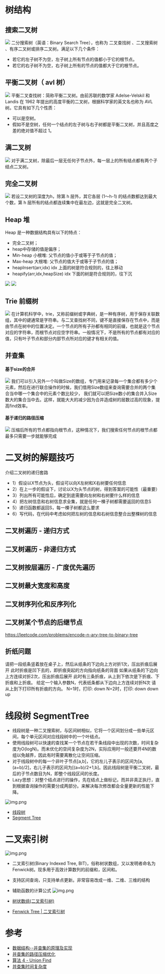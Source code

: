 # 树结构

## 搜索二叉树

![](./../../resources/image/algoruthm/二叉搜索树.png)
二分搜索树（英语：Binary Search Tree），也称为 二叉查找树 、二叉搜索树 、有序二叉树或排序二叉树。满足以下几个条件：

- 若它的左子树不为空，左子树上所有节点的值都小于它的根节点。
- 若它的右子树不为空，右子树上所有的节点的值都大于它的根节点。

## 平衡二叉树（ avl 树）

![](./../../resources/image/algoruthm/平衡二叉树.png)
平衡二叉查找树：简称平衡二叉树。由前苏联的数学家 Adelse-Velskil 和 Landis 在 1962 年提出的高度平衡的二叉树，根据科学家的英文名也称为 AVL 树。它具有如下几个性质：

- 可以是空树。
- 假如不是空树，任何一个结点的左子树与右子树都是平衡二叉树，并且高度之差的绝对值不超过 1。

## 满二叉树

![](./../../resources/image/algoruthm/满二叉树.jpg)
对于满二叉树，除最后一层无任何子节点外，每一层上的所有结点都有两个子结点二叉树。

## 完全二叉树

![](./../../resources/image/algoruthm/完全二叉树.jpeg)
若设二叉树的深度为h，除第 h 层外，其它各层 (1～h-1) 的结点数都达到最大个数，第 h 层所有的结点都连续集中在最左边，这就是完全二叉树。

## Heap 堆

Heap 是一种数据结构具有以下的特点：

- 完全二叉树；
- heap中存储的值是偏序；
- Min-heap 小根堆: 父节点的值小于或等于子节点的值；
- Max-heap 大根堆: 父节点的值大于或等于子节点的值；
- heapInsert(arr,idx) idx 上面的树是符合规则的，往上移动
- heapify(arr,idx,heapSize) idx 下面的树是符合规则的，往下沉

![](../../../image/Max&Min-heap.png)
![](../../../image/heap-structure.png)

## Trie 前缀树

![](../../../image/Trie.png)
在计算机科学中，trie，又称前缀树或字典树，是一种有序树，用于保存关联数组，其中的键通常是字符串。与二叉查找树不同，键不是直接保存在节点中，而是由节点在树中的位置决定。一个节点的所有子孙都有相同的前缀，也就是这个节点对应的字符串，而根节点对应空字符串。一般情况下，不是所有的节点都有对应的值，只有叶子节点和部分内部节点所对应的键才有相关的值。

## 并查集

#### 基于size的合并

![](../../../image/并查集.png)
我们可以引入另外一个叫做Size的数组，专门用来记录每一个集合都有多少个元素，然后在进行联合操作的时候，我们借用Size数组来查询需要合并的两个集合当中哪一个集合中的元素个数比较少，
我们就可以把Size数小的集合并入Size数大的集合当中去。这样，就能大大的减少因为合并造成树的层数过高的现象，提高find效率。

#### 基于递归的路径压缩

![](../../../image/并查集-路径压缩.jpg)
压缩后所有的节点都指向根节点，这种情况下，我们搜索任何节点的根节点都最多只需要一步就能够完成

# 二叉树的解题技巧

介绍二叉树的递归套路

- 1）假设以X节点为头，假设可以向X左树和X右树要任何信息
- 2）在上一步的假设下，讨论以X为头节点的树，得到答案的可能性（最重要）
- 3）列出所有可能性后，确定到底需要向左树和右树要什么样的信息
- 4）把左树信息和右树信息求全集，就是任何一棵子树都需要返回的信息S
- 5）递归函数都返回S，每一棵子树都这么要求
- 6）写代码，在代码中考虑如何把左树的信息和右树信息整合出整棵树的信息

## 二叉树遍历 - 递归方式

## 二叉树遍历 - 非递归方式

## 二叉树按层遍历 - 广度优先遍历

## 二叉树最大宽度和高度

## 二叉树序列化和反序列化

## 二叉树某个节点的后继节点

https://leetcode.com/problems/encode-n-ary-tree-to-binary-tree

## 折纸问题

请把一段纸条竖着放在桌子上，然后从纸条的下边向上方对折1次，压出折痕后展开 此时折痕是凹下去的，即折痕突起的方向指向纸条的背面 如果从纸条的下边向上方连续对折2次，压出折痕后展开 此时有三条折痕，从上到下依次是下折痕、下折痕和上折痕。
给定一个输入参数N，代表纸条都从下边向上方连续对折N次 请从上到下打印所有折痕的方向。 N=1时，打印: down N=2时，打印: down down up

# 线段树 SegmentTree

- 线段树是一种二叉搜索树，与区间树相似，它将一个区间划分成一些单元区间，每个单元区间对应线段树中的一个叶结点。
- 使用线段树可以快速的查找某一个节点在若干条线段中出现的次数，时间复杂度为O(logN)。而未优化的空间复杂度为2N，实际应用时一般还要开4N的数组以免越界，因此有时需要离散化让空间压缩。
- 对于线段树中的每一个非叶子节点[a,b]，它的左儿子表示的区间为[a,(a+b)/2]，右儿子表示的区间为[(a+b)/2+1,b]。因此线段树是平衡二叉树，最后的子节点数目为N，即整个线段区间的长度。
- Lazy思想：对整个结点进行的操作，先在结点上做标记，而并非真正执行，直到根据查询操作的需要分成两部分。来解决每次修改都会全量更新的性能下降。

![img.png](./../../resources/image/algoruthm/线段树.png)

- [线段树](https://oi-wiki.org/ds/seg/)
- [Segment Tree](https://cp-algorithms.com/data_structures/segment_tree.html)

# 二叉索引树

![img.png](./../../resources/image/algoruthm/二叉索引树.png)

- 二叉索引树(Binary Indexed Tree, BIT)，俗称树状数组，又以发明者命名为Fenwick树。现多用于高效计算数列的前缀和，区间和。
- 支持区间查询，只支持单点更新。非常容易改成一维、二维、三维的结构
- 辅助函数的计算公式
  ![img.png](./../../resources/image/algoruthm/二叉索引树-2.png)

- [树状数组(二叉索引树)](https://yanglei253.github.io/2020/07/17/dataStructure/dataStructure-binaryindexedtree/)
- [Fenwick Tree | 二叉索引树 ](https://zhuanlan.zhihu.com/p/94432288)

# 参考

- [数据结构--并查集的原理及实现](https://www.cnblogs.com/hapjin/p/5478352.html)
- [并查集的路径压缩优化](https://blog.csdn.net/qq_19782019/article/details/78919990)
- [算法 4 - Union Find](https://algs4.cs.princeton.edu/15uf/)
- [并查集时间复杂度](https://oi-wiki.org/ds/dsu-complexity/)